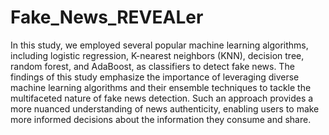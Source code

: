 # Fake_News_REVEALer
In this study, we employed several popular machine learning algorithms, including logistic regression, K-nearest neighbors (KNN), decision tree, random forest, and AdaBoost, as classifiers to detect fake news. The findings of this study emphasize the importance of leveraging diverse machine learning algorithms and their ensemble techniques to tackle the multifaceted nature of fake news detection. Such an approach provides a more nuanced understanding of news authenticity, enabling users to make more informed decisions about the information they consume and share.
